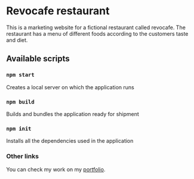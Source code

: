 # Revocafe restaurant

This is a marketing website for a fictional restaurant called revocafe. The restaurant has a menu of different foods according to the customers taste and diet.

## Available scripts

### `npm start`

Creates a local server on which the application runs

### `npm build`

Builds and bundles the application ready for shipment

### `npm init`

Installs all the dependencies used in the application

### Other links

You can check my work on my [portfolio](https//:joelnambala.netlify.app).
